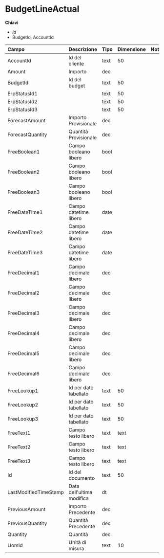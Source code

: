 # BudgetLineActual

  
 **Chiavi**

* _Id_
* BudgetId, AccountId

| Campo | Descrizione | Tipo | Dimensione | Note |
| :--- | :--- | :--- | :--- | :--- |
| AccountId | Id del cliente | text | 50 |  |
| Amount | Importo | dec |  |  |
| BudgetId | Id del budget | text | 50 |  |
| ErpStatusId1 |  | text | 50 |  |
| ErpStatusId2 |  | text | 50 |  |
| ErpStatusId3 |  | text | 50 |  |
| ForecastAmount | Importo Provisionale | dec |  |  |
| ForecastQuantity | Quantità Provisionale | dec |  |  |
| FreeBoolean1 | Campo booleano libero | bool |  |  |
| FreeBoolean2 | Campo booleano libero | bool |  |  |
| FreeBoolean3 | Campo booleano libero | bool |  |  |
| FreeDateTime1 | Campo datetime libero | date |  |  |
| FreeDateTime2 | Campo datetime libero | date |  |  |
| FreeDateTime3 | Campo datetime libero | date |  |  |
| FreeDecimal1 | Campo decimale libero | dec |  |  |
| FreeDecimal2 | Campo decimale libero | dec |  |  |
| FreeDecimal3 | Campo decimale libero | dec |  |  |
| FreeDecimal4 | Campo decimale libero | dec |  |  |
| FreeDecimal5 | Campo decimale libero | dec |  |  |
| FreeDecimal6 | Campo decimale libero | dec |  |  |
| FreeLookup1 | Id per dato tabellato | text | 50 |  |
| FreeLookup2 | Id per dato tabellato | text | 50 |  |
| FreeLookup3 | Id per dato tabellato | text | 50 |  |
| FreeText1 | Campo testo libero | text | text |  |
| FreeText2 | Campo testo libero | text | text |  |
| FreeText3 | Campo testo libero | text | text |  |
| Id | Id del documento | text | 50 |  |
| LastModifiedTimeStamp | Data dell'ultima modifica | dt |  |  |
| PreviousAmount | Importo Precedente | dec |  |  |
| PreviousQuantity | Quantità Precedente | dec |  |  |
| Quantity | Quantità | dec |  |  |
| UomId | Unità di misura | text | 10 |  |


